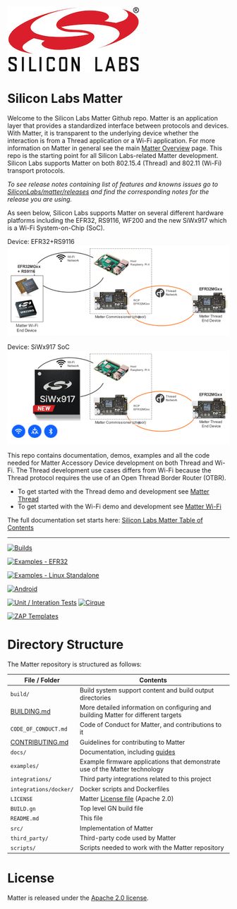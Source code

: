 [![Silicon Labs](./docs/silabs/images/silabs-logo.jpg)](https://www.silabs.com)


# Silicon Labs Matter

Welcome to the Silicon Labs Matter Github repo. Matter is an application layer that provides a standardized interface between protocols and devices. With Matter, it is transparent to the underlying device whether the interaction is from a Thread application or a Wi-Fi application. For more information on Matter in general see the main [Matter Overview](https://www.silabs.com/wireless/matter) page. This repo is the starting point for all Silicon Labs-related Matter development. Silicon Labs supports Matter on both 802.15.4 (Thread) and 802.11 (Wi-Fi) transport protocols. 

_To see release notes containing list of features and knowns issues go to [SiliconLabs/matter/releases](https://github.com/SiliconLabs/matter/releases) and find the corresponding notes for the release you are using._

As seen below, Silicon Labs supports Matter on several different hardware platforms including the EFR32, RS9116, WF200 and the new SiWx917 which is a Wi-Fi System-on-Chip (SoC).

Device: EFR32+RS9116
![Silicon Labs](./docs/silabs/images/silicon_labs_matter.png)


Device: SiWx917 SoC
![Silicon Labs - SiWx917 soc](./docs/silabs/images/silicon_labs_matter_SiWx917.png)

This repo contains documentation, demos, examples and all the code needed for Matter Accessory Device development on both Thread and Wi-Fi. The Thread development use cases differs from Wi-Fi because the Thread protocol requires the use of an Open Thread Border Router (OTBR).  

- To get started with the Thread demo and development see [Matter Thread](./docs/silabs/thread/DEMO_OVERVIEW.md)
- To get started with the Wi-Fi demo and development see [Matter Wi-Fi](./docs/silabs/wifi/DEMO_OVERVIEW.md)

The full documentation set starts here: [Silicon Labs Matter Table of Contents](./docs/silabs/README.md)

---


[![Builds](https://github.com/project-chip/connectedhomeip/workflows/Builds/badge.svg)](https://github.com/SiliconLabs/matter/actions/workflows/build.yaml)

[![Examples - EFR32](https://github.com/project-chip/connectedhomeip/workflows/Build%20example%20-%20EFR32/badge.svg)](https://github.com/SiliconLabs/matter/actions/workflows/examples-efr32.yaml)

[![Examples - Linux Standalone](https://github.com/project-chip/connectedhomeip/workflows/Build%20example%20-%20Linux%20Standalone/badge.svg)](https://github.com/SiliconLabs/matter/actions/workflows/examples-linux-standalone.yaml)

[![Android](https://github.com/project-chip/connectedhomeip/workflows/Android/badge.svg)](https://github.com/SiliconLabs/matter/actions/workflows/android.yaml)

[![Unit / Interation Tests](https://github.com/project-chip/connectedhomeip/workflows/Unit%20/%20Interation%20Tests/badge.svg)](https://github.com/SiliconLabs/matter/actions/workflows/unit_integration_test.yaml)
[![Cirque](https://github.com/project-chip/connectedhomeip/workflows/Cirque/badge.svg)](https://github.com/SiliconLabs/matter/actions/workflows/cirque.yaml)

[![ZAP Templates](https://github.com/project-chip/connectedhomeip/workflows/ZAP/badge.svg)](https://github.com/project-chip/connectedhomeip/actions/workflows/zap_templates.yaml)



# Directory Structure

The Matter repository is structured as follows:

| File / Folder                          | Contents                                                                           |
| -------------------------------------- | ---------------------------------------------------------------------------------- |
| `build/`                               | Build system support content and build output directories                          |
| [BUILDING.md](docs/guides/BUILDING.md) | More detailed information on configuring and building Matter for different targets |
| `CODE_OF_CONDUCT.md`                   | Code of Conduct for Matter, and contributions to it                                |
| [CONTRIBUTING.md](./CONTRIBUTING.md)   | Guidelines for contributing to Matter                                              |
| `docs/`                                | Documentation, including [guides](./docs/guides)                                   |
| `examples/`                            | Example firmware applications that demonstrate use of the Matter technology        |
| `integrations/`                        | Third party integrations related to this project                                   |
| `integrations/docker/`                 | Docker scripts and Dockerfiles                                                     |
| `LICENSE`                              | Matter [License file](./LICENSE) (Apache 2.0)                                      |
| `BUILD.gn`                             | Top level GN build file                                                            |
| `README.md`                            | This file                                                                          |
| `src/`                                 | Implementation of Matter                                                           |
| `third_party/`                         | Third-party code used by Matter                                                    |
| `scripts/`                             | Scripts needed to work with the Matter repository                                  |

# License

Matter is released under the [Apache 2.0 license](./LICENSE).
